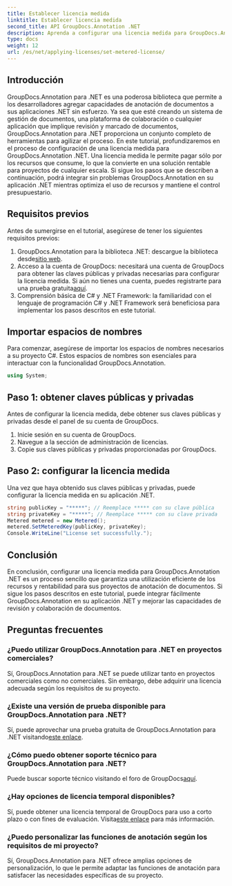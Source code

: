 ```yaml
---
title: Establecer licencia medida
linktitle: Establecer licencia medida
second_title: API GroupDocs.Annotation .NET
description: Aprenda a configurar una licencia medida para GroupDocs.Annotation .NET para el uso de recursos y capacidades de anotación de documentos en sus aplicaciones .NET.
type: docs
weight: 12
url: /es/net/applying-licenses/set-metered-license/
---
```

## Introducción
GroupDocs.Annotation para .NET es una poderosa biblioteca que permite a los desarrolladores agregar capacidades de anotación de documentos a sus aplicaciones .NET sin esfuerzo. Ya sea que esté creando un sistema de gestión de documentos, una plataforma de colaboración o cualquier aplicación que implique revisión y marcado de documentos, GroupDocs.Annotation para .NET proporciona un conjunto completo de herramientas para agilizar el proceso.
En este tutorial, profundizaremos en el proceso de configuración de una licencia medida para GroupDocs.Annotation .NET. Una licencia medida le permite pagar sólo por los recursos que consume, lo que la convierte en una solución rentable para proyectos de cualquier escala. Si sigue los pasos que se describen a continuación, podrá integrar sin problemas GroupDocs.Annotation en su aplicación .NET mientras optimiza el uso de recursos y mantiene el control presupuestario.
## Requisitos previos
Antes de sumergirse en el tutorial, asegúrese de tener los siguientes requisitos previos:
1.  GroupDocs.Annotation para la biblioteca .NET: descargue la biblioteca desde[sitio web](https://releases.groupdocs.com/annotation/net/).
2. Acceso a la cuenta de GroupDocs: necesitará una cuenta de GroupDocs para obtener las claves públicas y privadas necesarias para configurar la licencia medida. Si aún no tienes una cuenta, puedes registrarte para una prueba gratuita[aquí](https://releases.groupdocs.com/).
3. Comprensión básica de C# y .NET Framework: la familiaridad con el lenguaje de programación C# y .NET Framework será beneficiosa para implementar los pasos descritos en este tutorial.

## Importar espacios de nombres
Para comenzar, asegúrese de importar los espacios de nombres necesarios a su proyecto C#. Estos espacios de nombres son esenciales para interactuar con la funcionalidad GroupDocs.Annotation.
```csharp
using System;
```
## Paso 1: obtener claves públicas y privadas
Antes de configurar la licencia medida, debe obtener sus claves públicas y privadas desde el panel de su cuenta de GroupDocs.
1. Inicie sesión en su cuenta de GroupDocs.
2. Navegue a la sección de administración de licencias.
3. Copie sus claves públicas y privadas proporcionadas por GroupDocs.
## Paso 2: configurar la licencia medida
Una vez que haya obtenido sus claves públicas y privadas, puede configurar la licencia medida en su aplicación .NET.
```csharp
string publicKey = "*****"; // Reemplace ***** con su clave pública
string privateKey = "*****"; // Reemplace ***** con su clave privada
Metered metered = new Metered();
metered.SetMeteredKey(publicKey, privateKey);
Console.WriteLine("License set successfully.");
```

## Conclusión
En conclusión, configurar una licencia medida para GroupDocs.Annotation .NET es un proceso sencillo que garantiza una utilización eficiente de los recursos y rentabilidad para sus proyectos de anotación de documentos. Si sigue los pasos descritos en este tutorial, puede integrar fácilmente GroupDocs.Annotation en su aplicación .NET y mejorar las capacidades de revisión y colaboración de documentos.
## Preguntas frecuentes
### ¿Puedo utilizar GroupDocs.Annotation para .NET en proyectos comerciales?
Sí, GroupDocs.Annotation para .NET se puede utilizar tanto en proyectos comerciales como no comerciales. Sin embargo, debe adquirir una licencia adecuada según los requisitos de su proyecto.
### ¿Existe una versión de prueba disponible para GroupDocs.Annotation para .NET?
 Sí, puede aprovechar una prueba gratuita de GroupDocs.Annotation para .NET visitando[este enlace](https://releases.groupdocs.com/).
### ¿Cómo puedo obtener soporte técnico para GroupDocs.Annotation para .NET?
 Puede buscar soporte técnico visitando el foro de GroupDocs[aquí](https://forum.groupdocs.com/c/annotation/10).
### ¿Hay opciones de licencia temporal disponibles?
 Sí, puede obtener una licencia temporal de GroupDocs para uso a corto plazo o con fines de evaluación. Visita[este enlace](https://purchase.groupdocs.com/temporary-license/) para más información.
### ¿Puedo personalizar las funciones de anotación según los requisitos de mi proyecto?
Sí, GroupDocs.Annotation para .NET ofrece amplias opciones de personalización, lo que le permite adaptar las funciones de anotación para satisfacer las necesidades específicas de su proyecto.